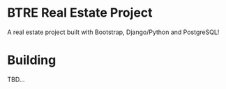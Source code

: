# BTRE Real Estate Project
A real estate project built with Bootstrap, Django/Python and PostgreSQL!

# Building
TBD...

